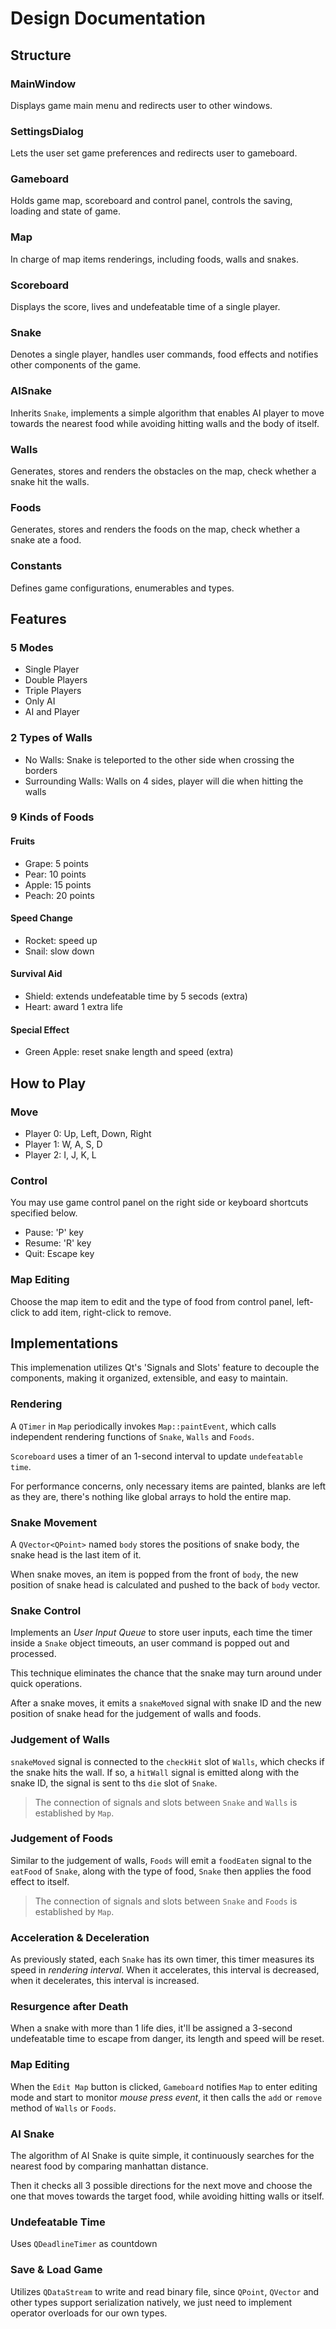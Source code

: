 Design Documentation
===

## Structure
### MainWindow
Displays game main menu and redirects user to other windows.

### SettingsDialog
Lets the user set game preferences and redirects user to gameboard.

### Gameboard
Holds game map, scoreboard and control panel, controls the saving, loading and state of game.

### Map
In charge of map items renderings, including foods, walls and snakes.

### Scoreboard
Displays the score, lives and undefeatable time of a single player.

### Snake
Denotes a single player, handles user commands, food effects and notifies other components of the game.

### AISnake
Inherits `Snake`, implements a simple algorithm that enables AI player to move towards the nearest food while avoiding hitting walls and the body of itself.

### Walls
Generates, stores and renders the obstacles on the map, check whether a snake hit the walls.

### Foods
Generates, stores and renders the foods on the map, check whether a snake ate a food.

### Constants
Defines game configurations, enumerables and types.

## Features
### 5 Modes
- Single Player
- Double Players
- Triple Players
- Only AI
- AI and Player

### 2 Types of Walls
- No Walls: Snake is teleported to the other side when crossing the borders
- Surrounding Walls: Walls on 4 sides, player will die when hitting the walls

### 9 Kinds of Foods
#### Fruits
- Grape: 5 points
- Pear: 10 points
- Apple: 15 points
- Peach: 20 points

#### Speed Change
- Rocket: speed up
- Snail: slow down

#### Survival Aid
- Shield: extends undefeatable time by 5 secods (extra)
- Heart: award 1 extra life

#### Special Effect
- Green Apple: reset snake length and speed (extra)

## How to Play
### Move
- Player 0: Up, Left, Down, Right
- Player 1: W, A, S, D
- Player 2: I, J, K, L

### Control
You may use game control panel on the right side or keyboard shortcuts specified below.

- Pause: 'P' key
- Resume: 'R' key
- Quit: Escape key

### Map Editing
Choose the map item to edit and the type of food from control panel, left-click to add item, right-click to remove.

## Implementations
This implemenation utilizes Qt's 'Signals and Slots' feature to decouple the components, making it organized, extensible, and easy to maintain.

### Rendering
A `QTimer` in `Map` periodically invokes `Map::paintEvent`, which calls independent rendering functions of `Snake`, `Walls` and `Foods`.

`Scoreboard` uses a timer of an 1-second interval to update `undefeatable time`.

For performance concerns, only necessary items are painted, blanks are left as they are, there's nothing like global arrays to hold the entire map.

### Snake Movement
A `QVector<QPoint>` named `body` stores the positions of snake body, the snake head is the last item of it.

When snake moves, an item is popped from the front of `body`, the new position of snake head is calculated and pushed to the back of `body` vector.

### Snake Control
Implements an _User Input Queue_ to store user inputs, each time the timer inside a `Snake` object timeouts, an user command is popped out and processed.

This technique eliminates the chance that the snake may turn around under quick operations.

After a snake moves, it emits a `snakeMoved` signal with snake ID and the new position of snake head for the judgement of walls and foods.

### Judgement of Walls
`snakeMoved` signal is connected to the `checkHit` slot of `Walls`, which checks if the snake hits the wall. If so, a `hitWall` signal is emitted along with the snake ID, the signal is sent to ths `die` slot of `Snake`.

> The connection of signals and slots between `Snake` and `Walls` is established by `Map`.

### Judgement of Foods
Similar to the judgement of walls, `Foods` will emit  a `foodEaten` signal to the `eatFood` of `Snake`, along with the type of food, `Snake` then applies the food effect to itself.

> The connection of signals and slots between `Snake` and `Foods` is established by `Map`.
> 
### Acceleration & Deceleration
As previously stated, each `Snake` has its own timer, this timer measures its speed in _rendering interval_. When it accelerates, this interval is decreased, when it decelerates, this interval is increased.

### Resurgence after Death
When a snake with more than 1 life dies, it'll be assigned a 3-second undefeatable time to escape from danger, its length and speed will be reset.

### Map Editing
When the `Edit Map` button is clicked, `Gameboard` notifies `Map` to enter editing mode and start to monitor _mouse press event_, it then calls the `add` or `remove` method of `Walls` or `Foods`.

### AI Snake
The algorithm of AI Snake is quite simple, it continuously searches for the nearest food by comparing manhattan distance.

Then it checks all 3 possible directions for the next move and choose the one that moves towards the target food, while avoiding hitting walls or itself.

### Undefeatable Time
Uses `QDeadlineTimer` as countdown

### Save & Load Game
Utilizes `QDataStream` to write and read binary file, since `QPoint`, `QVector` and other types support serialization natively, we just need to implement operator overloads for our own types.




